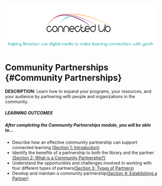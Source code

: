 <div style="text-align:center"><img src="/logo1.png" height="150" width="500"></div>

# Community Partnerships {#Community Partnerships}

**DESCRIPTION:** Learn how to expand your programs, your resources, and your audience by partnering with people and organizations in the community.

<div class="table-format"><span class="title"><h5>LEARNING OUTCOMES</h5></span><h5>After completing the Community Partnerships module, you will be able to…</h5><ul><li>Describe how an effective community partnership can support connected learning <a href="./1_introduction/README.md">(<u>Section 1: Introduction</u>)</a></li><li>Identify the benefits of a partnership to both the library and the partner <a href="./2_what_is_a_community_partnership/README.md">(<u>Section 2: What is a Community Partnership?</u>)</a></li><li>Understand the opportunities and challenges involved in working with four different types of partners<a href="./30_types_of_partners/README.md">(<u>Section 3: Types of Partners</u>)</a></li><li>Develop and maintain a community partnership<a href="./40_establishing_a_partnership/README.md">(<u>Section 4: Establishing a Partner</u>)</a></li>
</div>
